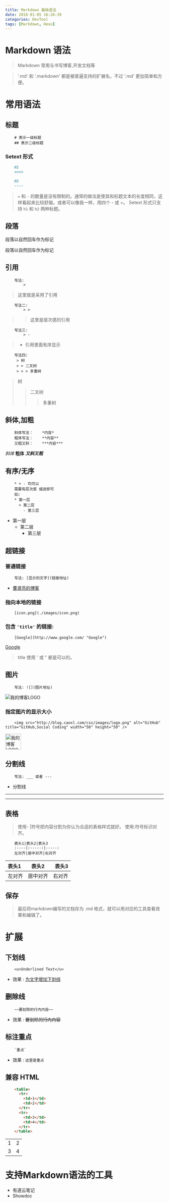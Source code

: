 ```yaml
---
title: Markdown 基础语法
date: 2018-01-05 16:26:39
categories: DevTool
tags: [Markdown, Hexo]
---
```


# Markdown 语法

> Markdown 常用与书写博客,开发文档等

> '.md' 和 '.markdown' 都是被普遍支持的扩展名，不过 '.md' 更加简单和方便。

<!--more-->

# 常用语法

## 标题
```
    # 表示一级标题
    ## 表示二级标题
```

### Setext 形式

```markdown
    H1
    ====

    H2
    ----
```


> `=` 和 `-` 的数量是没有限制的。通常的做法是使其和标题文本的长度相同，这样看起来比较舒服。或者可以像我一样，用四个 - 或 =。
Setext 形式只支持 `h1` 和 `h2` 两种标题。

## 段落
段落以自然回车作为标记

段落以自然回车作为标记


## 引用
```
    写法: 
        >
```
> 这里就是采用了引用

```
    写法二: 
        > >
```
>> 这里是层次感的引用

```
    写法三: 
        > -
```
> - 引用里面有序显示

```
    写法四: 
     > 树 
     > > 二叉树
     > > > 多重树 
```
 > 树 
 > > 二叉树
 > > > 多重树 

## 斜体,加粗
```
    斜体写法：    *内容*
    粗体写法：    **内容**
    又粗又斜：    ***内容***
```
*斜体*
**粗体**
***又斜又粗***

## 有序/无序
```
    * + - 均可以
    需要有层次感 缩进即可
    如:
    * 第一层
      + 第二层
        - 第三层
```
* 第一层
  + 第二层
    - 第三层


## 超链接

### 普通链接

```
    写法: [显示的文字](链接地址)
```

- [曹贤亮的博客](caoxl.com)

### 指向本地的链接

```
    [icon.png](./images/icon.png)
```

### 包含 `'title'` 的链接:

```
    [Google](http://www.google.com/ "Google")
```

[Google](http://www.google.com/ "Google")

> title 使用 ' 或 " 都是可以的。

## 图片

```
    写法: ![](图片地址)
```

![我的博客LOGO](http://blog.caoxl.com/css/images/logo.png)

### 指定图片的显示大小

```
    <img src="http://blog.caoxl.com/css/images/logo.png" alt="GitHub" title="GitHub,Social Coding" width="50" height="50" />
```

<img src="http://blog.caoxl.com/css/images/logo.png" alt="我的博客LOGO" title="我的博客LOGO,Social Coding" width="50" height="50" />

## 分割线

```
    写法: ___ 或者 ---
```

 - 分割线
 ___
 
 ---


## 表格
> 使用- |符号把内容分割为你认为合适的表格样式就好。
  使用:符号标识对齐。
  
```
    表头1|表头2|表头3
    :----|:-----:|-----:
    左对齐|居中对齐|右对齐
```

表头1|表头2|表头3
:----|:-----:|-----:
左对齐|居中对齐|右对齐


## 保存
> 最后将markdown编写的文档存为 .md 格式，就可以用对应的工具查看效果和编辑了。



# 扩展

## 下划线

```
    <u>Underlined Text</u>
```
- 效果 :
<u>为文字增加下划线</u>


## 删除线

```
    ~~要划除的行内内容~~
```

- 效果 :
~~要划除的行内内容~~


## 标注重点

```
    `重点`
```

- 效果 :
`这里是重点`

## 兼容 HTML

```html
    <table>
      <tr>
        <td>1</td>
        <td>2</td>
      </tr>
      <tr>
        <td>3</td>
        <td>4</td>
      </tr>
    </table>
```

<table>
  <tr>
    <td>1</td>
    <td>2</td>
  </tr>
  <tr>
    <td>3</td>
    <td>4</td>
  </tr>
</table>

# 支持Markdown语法的工具

 - 有道云笔记
 - Showdoc
 